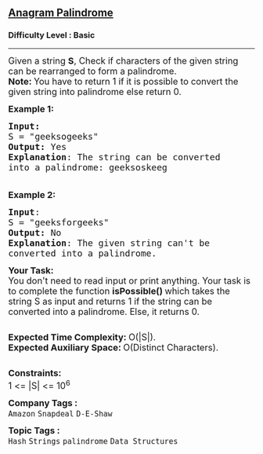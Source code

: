 <h2><a href="https://practice.geeksforgeeks.org/problems/anagram-palindrome4720/1?page=1&difficulty[]=-1&category[]=Strings&sortBy=difficulty">Anagram Palindrome</a></h2><h3>Difficulty Level : Basic</h3><hr><div class="problems_problem_content__Xm_eO"><p><span style="font-size:18px">Given a string <strong>S</strong>, Check if characters of the given string can be rearranged to form a palindrome.<br>
<strong>Note: </strong>You have to return 1 if it is possible to convert the given string into palindrome else return 0.&nbsp;</span></p>

<p><span style="font-size:18px"><strong>Example 1:</strong></span></p>

<pre><span style="font-size:18px"><strong>Input:</strong>
S = "geeksogeeks"
<strong>Output:</strong> Yes
<strong>Explanation</strong>: The string can be converted
into a palindrome: geeksoskeeg

</span></pre>

<p><span style="font-size:18px"><strong>Example 2:</strong></span></p>

<pre><span style="font-size:18px"><strong>Input</strong>: 
S = "geeksforgeeks"
<strong>Output:</strong> No
<strong>Explanation</strong>: The given string can't be
converted into a palindrome.</span>
</pre>

<p><span style="font-size:18px"><strong>Your Task:</strong><br>
You don't need to read input or print anything. Your task is to complete the function&nbsp;<strong>isPossible()&nbsp;</strong>which takes the string S as input and returns 1 if the string can be converted into a palindrome. Else, it returns 0.</span></p>

<p><br>
<span style="font-size:18px"><strong>Expected Time Complexity:&nbsp;</strong>O(|S|).<br>
<strong>Expected Auxiliary Space:&nbsp;</strong>O(Distinct Characters).</span></p>

<p><br>
<span style="font-size:18px"><strong>Constraints:</strong><br>
1 &lt;= |S| &lt;= 10<sup>6</sup></span></p>
</div><p><span style=font-size:18px><strong>Company Tags : </strong><br><code>Amazon</code>&nbsp;<code>Snapdeal</code>&nbsp;<code>D-E-Shaw</code>&nbsp;<br><p><span style=font-size:18px><strong>Topic Tags : </strong><br><code>Hash</code>&nbsp;<code>Strings</code>&nbsp;<code>palindrome</code>&nbsp;<code>Data Structures</code>&nbsp;